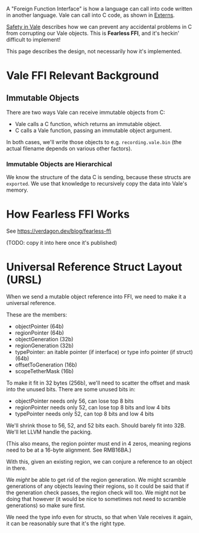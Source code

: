 
A "Foreign Function Interface" is how a language can call into code written in another language. Vale can call into C code, as shown in [Externs](https://vale.dev/guide/externs).

[Safety in Vale](https://vale.dev/fearless) describes how we can prevent any accidental problems in C from corrupting our Vale objects. This is **Fearless FFI**, and it's heckin' difficult to implement!

This page describes the design, not necessarily how it's implemented.

# Vale FFI Relevant Background

## Immutable Objects

There are two ways Vale can receive immutable objects from C:

 * Vale calls a C function, which returns an immutable object.
 * C calls a Vale function, passing an immutable object argument.

In both cases, we'll write those objects to e.g. `recording.vale.bin` (the actual filename depends on various other factors).

### Immutable Objects are Hierarchical

We know the structure of the data C is sending, because these structs are `exported`. We use that knowledge to recursively copy the data into Vale's memory.

# How Fearless FFI Works

See https://verdagon.dev/blog/fearless-ffi

(TODO: copy it into here once it's published)



# Universal Reference Struct Layout (URSL)

When we send a mutable object reference into FFI, we need to make it a universal reference.

These are the members:

 * objectPointer (64b)
 * regionPointer (64b)
 * objectGeneration (32b)
 * regionGeneration (32b)
 * typePointer: an itable pointer (if interface) or type info pointer (if struct) (64b)
 * offsetToGeneration (16b)
 * scopeTetherMask (16b)

To make it fit in 32 bytes (256b), we'll need to scatter the offset and mask into the unused bits. There are some unused bits in:

 * objectPointer needs only 56, can lose top 8 bits
 * regionPointer needs only 52, can lose top 8 bits and low 4 bits
 * typePointer needs only 52, can top 8 bits and low 4 bits

We'll shrink those to 56, 52, and 52 bits each. Should barely fit into 32B. We'll let LLVM handle the packing.

(This also means, the region pointer must end in 4 zeros, meaning regions need to be at a 16-byte alignment. See RMB16BA.)

With this, given an existing region, we can conjure a reference to an object in there.

We *might* be able to get rid of the region generation. We might scramble generations of any objects leaving their regions, so it could be said that if the generation check passes, the region check will too. We might not be doing that however (it would be nice to sometimes not need to scramble generations) so make sure first.

We need the type info even for structs, so that when Vale receives it again, it can be reasonably sure that it's the right type.